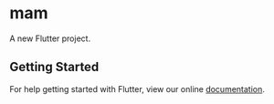# mam

A new Flutter project.

## Getting Started

For help getting started with Flutter, view our online
[documentation](https://flutter.io/).
